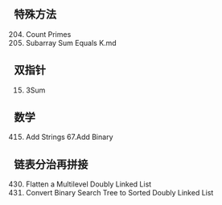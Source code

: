 ## 特殊方法
204. Count Primes
560. Subarray Sum Equals K.md

## 双指针

15. 3Sum

## 数学
415. Add Strings
67.Add Binary

## 链表分治再拼接
430. Flatten a Multilevel Doubly Linked List
426. Convert Binary Search Tree to Sorted Doubly Linked List

